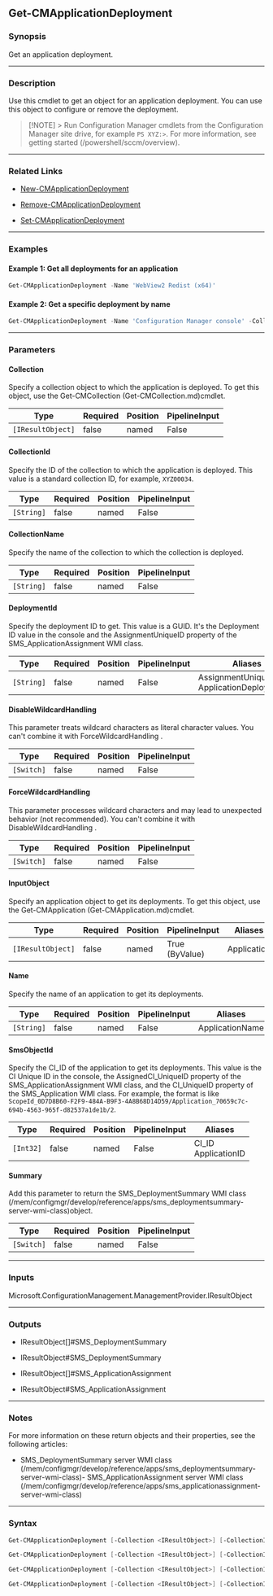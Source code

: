 Get-CMApplicationDeployment
---------------------------




### Synopsis
Get an application deployment.



---


### Description

Use this cmdlet to get an object for an application deployment. You can use this object to configure or remove the deployment.



> [!NOTE] > Run Configuration Manager cmdlets from the Configuration Manager site drive, for example `PS XYZ:>`. For more information, see getting started (/powershell/sccm/overview).



---


### Related Links
* [New-CMApplicationDeployment](New-CMApplicationDeployment)



* [Remove-CMApplicationDeployment](Remove-CMApplicationDeployment)



* [Set-CMApplicationDeployment](Set-CMApplicationDeployment)





---


### Examples
#### Example 1: Get all deployments for an application
```PowerShell
Get-CMApplicationDeployment -Name 'WebView2 Redist (x64)'
```

#### Example 2: Get a specific deployment by name
```PowerShell
Get-CMApplicationDeployment -Name 'Configuration Manager console' -CollectionName 'CM admins'
```



---


### Parameters
#### **Collection**

Specify a collection object to which the application is deployed. To get this object, use the Get-CMCollection (Get-CMCollection.md)cmdlet.






|Type             |Required|Position|PipelineInput|
|-----------------|--------|--------|-------------|
|`[IResultObject]`|false   |named   |False        |



#### **CollectionId**

Specify the ID of the collection to which the application is deployed. This value is a standard collection ID, for example, `XYZ00034`.






|Type      |Required|Position|PipelineInput|
|----------|--------|--------|-------------|
|`[String]`|false   |named   |False        |



#### **CollectionName**

Specify the name of the collection to which the collection is deployed.






|Type      |Required|Position|PipelineInput|
|----------|--------|--------|-------------|
|`[String]`|false   |named   |False        |



#### **DeploymentId**

Specify the deployment ID to get. This value is a GUID. It's the Deployment ID value in the console and the AssignmentUniqueID property of the SMS_ApplicationAssignment WMI class.






|Type      |Required|Position|PipelineInput|Aliases                                       |
|----------|--------|--------|-------------|----------------------------------------------|
|`[String]`|false   |named   |False        |AssignmentUniqueID<br/>ApplicationDeploymentID|



#### **DisableWildcardHandling**

This parameter treats wildcard characters as literal character values. You can't combine it with ForceWildcardHandling .






|Type      |Required|Position|PipelineInput|
|----------|--------|--------|-------------|
|`[Switch]`|false   |named   |False        |



#### **ForceWildcardHandling**

This parameter processes wildcard characters and may lead to unexpected behavior (not recommended). You can't combine it with DisableWildcardHandling .






|Type      |Required|Position|PipelineInput|
|----------|--------|--------|-------------|
|`[Switch]`|false   |named   |False        |



#### **InputObject**

Specify an application object to get its deployments. To get this object, use the Get-CMApplication (Get-CMApplication.md)cmdlet.






|Type             |Required|Position|PipelineInput |Aliases    |
|-----------------|--------|--------|--------------|-----------|
|`[IResultObject]`|false   |named   |True (ByValue)|Application|



#### **Name**

Specify the name of an application to get its deployments.






|Type      |Required|Position|PipelineInput|Aliases        |
|----------|--------|--------|-------------|---------------|
|`[String]`|false   |named   |False        |ApplicationName|



#### **SmsObjectId**

Specify the CI_ID of the application to get its deployments. This value is the CI Unique ID in the console, the AssignedCI_UniqueID property of the SMS_ApplicationAssignment WMI class, and the CI_UniqueID property of the SMS_Application WMI class. For example, the format is like `ScopeId_0D7D8B60-F2F9-484A-B9F3-4A8B68D14D59/Application_70659c7c-694b-4563-965f-d82537a1de1b/2`.






|Type     |Required|Position|PipelineInput|Aliases                |
|---------|--------|--------|-------------|-----------------------|
|`[Int32]`|false   |named   |False        |CI_ID<br/>ApplicationID|



#### **Summary**

Add this parameter to return the SMS_DeploymentSummary WMI class (/mem/configmgr/develop/reference/apps/sms_deploymentsummary-server-wmi-class)object.






|Type      |Required|Position|PipelineInput|
|----------|--------|--------|-------------|
|`[Switch]`|false   |named   |False        |





---


### Inputs
Microsoft.ConfigurationManagement.ManagementProvider.IResultObject





---


### Outputs
* IResultObject[]#SMS_DeploymentSummary


* IResultObject#SMS_DeploymentSummary


* IResultObject[]#SMS_ApplicationAssignment


* IResultObject#SMS_ApplicationAssignment






---


### Notes
For more information on these return objects and their properties, see the following articles:

- SMS_DeploymentSummary server WMI class (/mem/configmgr/develop/reference/apps/sms_deploymentsummary-server-wmi-class)- SMS_ApplicationAssignment server WMI class (/mem/configmgr/develop/reference/apps/sms_applicationassignment-server-wmi-class)



---


### Syntax
```PowerShell
Get-CMApplicationDeployment [-Collection <IResultObject>] [-CollectionId <String>] [-CollectionName <String>] [-DeploymentId <String>] [-DisableWildcardHandling] [-ForceWildcardHandling] [-Summary] [<CommonParameters>]
```
```PowerShell
Get-CMApplicationDeployment [-Collection <IResultObject>] [-CollectionId <String>] [-CollectionName <String>] [-DisableWildcardHandling] [-ForceWildcardHandling] [-InputObject <IResultObject>] [-Summary] [<CommonParameters>]
```
```PowerShell
Get-CMApplicationDeployment [-Collection <IResultObject>] [-CollectionId <String>] [-CollectionName <String>] [-DisableWildcardHandling] [-ForceWildcardHandling] [-Name <String>] [-Summary] [<CommonParameters>]
```
```PowerShell
Get-CMApplicationDeployment [-Collection <IResultObject>] [-CollectionId <String>] [-CollectionName <String>] [-DisableWildcardHandling] [-ForceWildcardHandling] [-SmsObjectId <Int32>] [-Summary] [<CommonParameters>]
```
